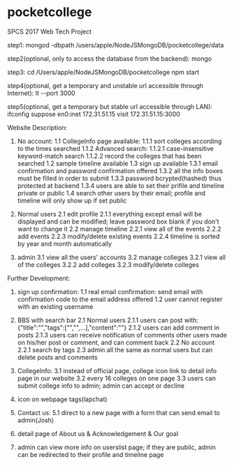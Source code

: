 # pocketcollege
SPCS 2017 Web Tech Project

step1:
mongod -dbpath /users/apple/NodeJSMongoDB/pocketcollege/data

step2(optional, only to access the database from the backend):
mongo

step3:
cd /Users/apple/NodeJSMongoDB/pocketcollege
npm start

step4(optional, get a temporary and unstable url accessible through Internet):
lt --port 3000

step5(optional, get a temporary but stable url accessible through LAN):
ifconfig
suppose en0:inet 172.31.51.15
visit 172.31.51.15:3000









Website Description:

1. No account:
	1.1 CollegeInfo page available:
		1.1.1 sort colleges according to the times searched
		1.1.2 Advanced search:
			1.1.2.1 case-insensitive keyword-match search
			1.1.2.2 record the colleges that has been searched
	1.2 sample timeline available
	1.3 sign up available
		1.3.1 email confirmation and password confirmation offered
		1.3.2 all the info boxes must be filled in order to submit
		1.3.3 password bcrypted(hashed) thus protected at backend
		1.3.4 users are able to set their prifile and timeline private or public
	1.4 search other users by their email; profile and timeline will only show up if set public

2. Normal users
	2.1 edit profile
		2.1.1 everything except email will be displayed and can be modified; leave password box blank if you don't want to change it
	2.2 manage timeline
		2.2.1 view all of the events
		2.2.2 add events
		2.2.3 modify/delete existing events
		2.2.4 timeline is sorted by year and month automatically

3. admin
	3.1 view all the users' accounts
	3.2 manage colleges
		3.2.1 view all of the colleges
		3.2.2 add colleges
		3.2.3 modify/delete colleges









Further Development:

1. sign up confirmation:
	1.1 real email confirmation: send email with confirmation code to the email address offered
	1.2 user cannot register with an existing username

2. BBS with search bar
	2.1 Normal users
		2.1.1 users can post with: 											  {"title":"","tags":["","",...],"content":""}
		2.1.2 users can add comment in posts
		2.1.3 users can receive notification of comments other users made on his/her post or comment, and can comment back
	2.2 No account
		2.2.1 search by tags
	2.3 admin
		all the same as normal users but can delete posts and comments

3. CollegeInfo:
	3.1 instead of official page, college icon link to detail info page in our website
	3.2 every 16 colleges on one page
	3.3 users can submit college info to admin; admin can accept or decline

4. icon on webpage tags(lapchat)

5. Contact us:
	5.1 direct to a new page with a form that can send email to admin(Josh)

6. detail page of About us & Acknowledgement & Our goal

7. admin can view more info on userslist page; if they are public, admin can be redirected to their profile and timeline page







